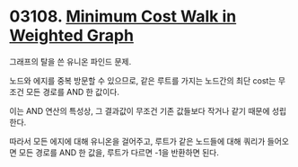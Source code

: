# 03108. [Minimum Cost Walk in Weighted Graph](./03108.cpp)

그래프의 탈을 쓴 유니온 파인드 문제.

노드와 에지를 중복 방문할 수 있으므로, 같은 루트를 가지는 노드간의 최단 cost는 무조건 모든 경로를 AND 한 값이다.

이는 AND 연산의 특성상, 그 결과값이 무조건 기존 값들보다 작거나 같기 때문에 성립한다.

따라서 모든 에지에 대해 유니온을 걸어주고, 루트가 같은 노드들에 대해 쿼리가 들어오면 모든 경로를 AND 한 값을, 루트가 다르면 -1을 반환하면 된다.
